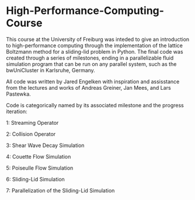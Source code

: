 # High-Performance-Computing-Course

This course at the University of Freiburg was inteded to give an introduction to high-performance computing through the implementation of the lattice Boltzmann method for a sliding-lid problem in Python. The final code was created through a series of milestones, ending in a parallelizable fluid simulation program that can be run on any parallel system, such as the bwUniCluster in Karlsruhe, Germany.

All code was written by Jared Engelken with inspiration and assisstance from the lectures and works of Andreas Greiner, Jan Mees, and Lars Pastewka.

Code is categorically named by its associated milestone and the progress iteration:

1: Streaming Operator

2: Collision Operator

3: Shear Wave Decay Simulation

4: Couette Flow Simulation

5: Poiseulle Flow Simulation

6: Sliding-Lid Simulation

7: Parallelization of the Sliding-Lid Simulation
